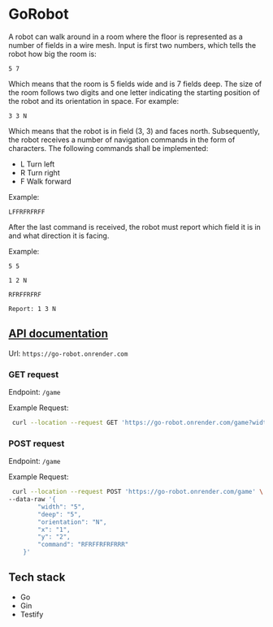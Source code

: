# GoRobot

A robot can walk around in a room where the floor is represented as a number of fields in a wire mesh. Input is first two numbers, which tells the robot how big the room is:

`5 7`

Which means that the room is 5 fields wide and is 7 fields deep.
The size of the room follows two digits and one letter indicating the starting
position of the robot and its orientation in space. For example:

`3 3 N`

Which means that the robot is in field (3, 3) and faces north. Subsequently, the
robot receives a number of navigation commands in the form of characters. The
following commands shall be implemented:

- L Turn left
- R Turn right
- F Walk forward

Example:

`LFFRFRFRFF`

After the last command is received, the robot must report which field it is in
and what direction it is facing.

Example:

`5 5`

`1 2 N`

`RFRFFRFRF`

`Report: 1 3 N`

## [API documentation](https://documenter.getpostman.com/view/12197314/2s84DvrzGN)

[comment]:<> (Url: `https://go-robot-api.up.railway.app`)
Url: `https://go-robot.onrender.com`

### GET request

Endpoint: `/game`

Example Request:

```bash
 curl --location --request GET 'https://go-robot.onrender.com/game?width=5&deep=5&orientation=N&x=1&y=2&command=RFRFFRFRF'

```

### POST request

Endpoint: `/game`

Example Request:

```bash
 curl --location --request POST 'https://go-robot.onrender.com/game' \
--data-raw '{
        "width": "5",
        "deep": "5",
        "orientation": "N",
        "x": "1",
        "y": "2",
        "command": "RFRFFRFRFRRR"
    }'
```

## Tech stack

- Go
- Gin
- Testify
